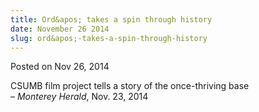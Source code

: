 ```yaml
---
title: Ord&apos; takes a spin through history
date: November 26 2014
slug: ord&apos;-takes-a-spin-through-history
---
```


 



<span class="date">Posted on Nov 26, 2014    </span>
<p>CSUMB film project tells a story of the once-thriving base<br>
&#x2013; <em>Monterey Herald</em>, Nov. 23, 2014</br></p>





```
